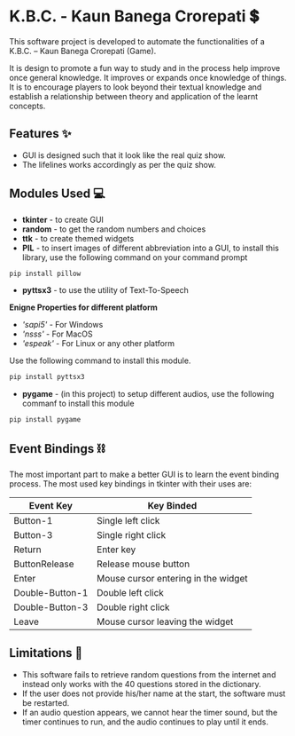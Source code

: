 
# K.B.C. - Kaun Banega Crorepati 💲

This software project is developed to automate the functionalities of a K.B.C. – Kaun Banega Crorepati (Game). 

It is design to promote a fun way to study and in the process help improve once general knowledge. It improves or expands once knowledge of things. It is to encourage players to look beyond their textual knowledge and establish a relationship between theory and application of the learnt concepts.







## Features ✨

- GUI is designed such that it look like the real quiz show.
- The lifelines works accordingly as per the quiz show.




## Modules Used 💻

- **tkinter** - to create GUI
- **random** - to get the random numbers and choices
- **ttk** - to create themed widgets
- **PIL** - to insert images of different abbreviation into a GUI, to install this library, use the following command on your command prompt

```bash
pip install pillow
```

- **pyttsx3** - to use the utility of Text-To-Speech

**Enigne Properties for different platform**

- *'sapi5'* - For Windows
- *'nsss'* - For MacOS
- *'espeak'* - For Linux or any other platform

Use the following command to install this module.
```bash
pip install pyttsx3
```

- **pygame** - (in this project) to setup different audios, use the following commanf to install this module

```bash
pip install pygame
```


## Event Bindings ⛓️

The most important part to make a better GUI is to learn the event binding process. The most used key bindings in tkinter with their uses are:

|Event Key | Key Binded |
|----------|------------|
|Button-1  |Single left click |
|Button-3  |Single right click |
|Return    |Enter key |
|ButtonRelease|Release mouse button |
|Enter     |Mouse cursor entering in the widget |
|Double-Button-1  |Double left click |
|Double-Button-3  |Double right click |
|Leave |Mouse cursor leaving the widget |


## Limitations 🚧 

- This software fails to retrieve random questions from the internet and instead only works with the 40 questions stored in the dictionary.
- If the user does not provide his/her name at the start, the software must be restarted.
- If an audio question appears, we cannot hear the timer sound, but the timer continues to run, and the audio continues to play until it ends.
